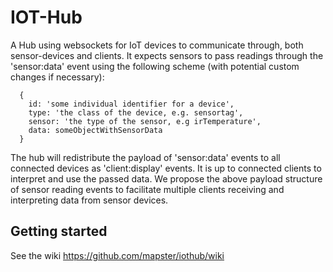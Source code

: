 IOT-Hub
=================

A Hub using websockets for IoT devices to communicate through, both sensor-devices and clients. It expects sensors to pass readings through the 'sensor:data' event using the following scheme (with potential custom changes if necessary):
```
  {
    id: 'some individual identifier for a device',
    type: 'the class of the device, e.g. sensortag',
    sensor: 'the type of the sensor, e.g irTemperature',
    data: someObjectWithSensorData
  }
```
The hub will redistribute the payload of 'sensor:data' events to all connected devices as 'client:display' events.
It is up to connected clients to interpret and use the passed data. We propose the above payload structure of sensor reading events to facilitate multiple clients receiving and interpreting data from sensor devices.

Getting started
---------------
See the wiki https://github.com/mapster/iothub/wiki
